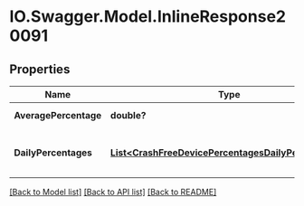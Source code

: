 # IO.Swagger.Model.InlineResponse20091
## Properties

Name | Type | Description | Notes
------------ | ------------- | ------------- | -------------
**AveragePercentage** | **double?** | Average percentage. | [optional] 
**DailyPercentages** | [**List&lt;CrashFreeDevicePercentagesDailyPercentages&gt;**](CrashFreeDevicePercentagesDailyPercentages.md) | The crash-free percentage per day. | [optional] 

[[Back to Model list]](../README.md#documentation-for-models) [[Back to API list]](../README.md#documentation-for-api-endpoints) [[Back to README]](../README.md)


